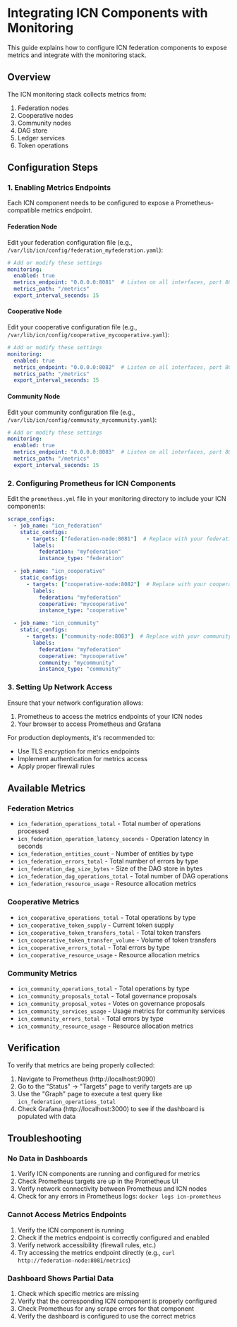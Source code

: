 # Integrating ICN Components with Monitoring

This guide explains how to configure ICN federation components to expose metrics and integrate with the monitoring stack.

## Overview

The ICN monitoring stack collects metrics from:

1. Federation nodes
2. Cooperative nodes 
3. Community nodes
4. DAG store
5. Ledger services
6. Token operations

## Configuration Steps

### 1. Enabling Metrics Endpoints

Each ICN component needs to be configured to expose a Prometheus-compatible metrics endpoint.

#### Federation Node

Edit your federation configuration file (e.g., `/var/lib/icn/config/federation_myfederation.yaml`):

```yaml
# Add or modify these settings
monitoring:
  enabled: true
  metrics_endpoint: "0.0.0.0:8081"  # Listen on all interfaces, port 8081
  metrics_path: "/metrics"
  export_interval_seconds: 15
```

#### Cooperative Node

Edit your cooperative configuration file (e.g., `/var/lib/icn/config/cooperative_mycooperative.yaml`):

```yaml
# Add or modify these settings
monitoring:
  enabled: true
  metrics_endpoint: "0.0.0.0:8082"  # Listen on all interfaces, port 8082
  metrics_path: "/metrics"
  export_interval_seconds: 15
```

#### Community Node

Edit your community configuration file (e.g., `/var/lib/icn/config/community_mycommunity.yaml`):

```yaml
# Add or modify these settings
monitoring:
  enabled: true
  metrics_endpoint: "0.0.0.0:8083"  # Listen on all interfaces, port 8083
  metrics_path: "/metrics"
  export_interval_seconds: 15
```

### 2. Configuring Prometheus for ICN Components

Edit the `prometheus.yml` file in your monitoring directory to include your ICN components:

```yaml
scrape_configs:
  - job_name: "icn_federation"
    static_configs:
      - targets: ["federation-node:8081"]  # Replace with your federation node address
        labels:
          federation: "myfederation"
          instance_type: "federation"

  - job_name: "icn_cooperative"
    static_configs:
      - targets: ["cooperative-node:8082"]  # Replace with your cooperative node address
        labels:
          federation: "myfederation"
          cooperative: "mycooperative"
          instance_type: "cooperative"

  - job_name: "icn_community"
    static_configs:
      - targets: ["community-node:8083"]  # Replace with your community node address
        labels:
          federation: "myfederation"
          cooperative: "mycooperative"
          community: "mycommunity"
          instance_type: "community"
```

### 3. Setting Up Network Access

Ensure that your network configuration allows:

1. Prometheus to access the metrics endpoints of your ICN nodes
2. Your browser to access Prometheus and Grafana

For production deployments, it's recommended to:
- Use TLS encryption for metrics endpoints
- Implement authentication for metrics access
- Apply proper firewall rules

## Available Metrics

### Federation Metrics

- `icn_federation_operations_total` - Total number of operations processed
- `icn_federation_operation_latency_seconds` - Operation latency in seconds
- `icn_federation_entities_count` - Number of entities by type
- `icn_federation_errors_total` - Total number of errors by type
- `icn_federation_dag_size_bytes` - Size of the DAG store in bytes
- `icn_federation_dag_operations_total` - Total number of DAG operations
- `icn_federation_resource_usage` - Resource allocation metrics

### Cooperative Metrics

- `icn_cooperative_operations_total` - Total operations by type
- `icn_cooperative_token_supply` - Current token supply
- `icn_cooperative_token_transfers_total` - Total token transfers
- `icn_cooperative_token_transfer_volume` - Volume of token transfers
- `icn_cooperative_errors_total` - Total errors by type
- `icn_cooperative_resource_usage` - Resource allocation metrics

### Community Metrics

- `icn_community_operations_total` - Total operations by type
- `icn_community_proposals_total` - Total governance proposals
- `icn_community_proposal_votes` - Votes on governance proposals
- `icn_community_services_usage` - Usage metrics for community services
- `icn_community_errors_total` - Total errors by type
- `icn_community_resource_usage` - Resource allocation metrics

## Verification

To verify that metrics are being properly collected:

1. Navigate to Prometheus (http://localhost:9090)
2. Go to the "Status" → "Targets" page to verify targets are up
3. Use the "Graph" page to execute a test query like `icn_federation_operations_total`
4. Check Grafana (http://localhost:3000) to see if the dashboard is populated with data

## Troubleshooting

### No Data in Dashboards

1. Verify ICN components are running and configured for metrics
2. Check Prometheus targets are up in the Prometheus UI
3. Verify network connectivity between Prometheus and ICN nodes
4. Check for any errors in Prometheus logs: `docker logs icn-prometheus`

### Cannot Access Metrics Endpoints

1. Verify the ICN component is running
2. Check if the metrics endpoint is correctly configured and enabled
3. Verify network accessibility (firewall rules, etc.)
4. Try accessing the metrics endpoint directly (e.g., `curl http://federation-node:8081/metrics`)

### Dashboard Shows Partial Data

1. Check which specific metrics are missing
2. Verify that the corresponding ICN component is properly configured
3. Check Prometheus for any scrape errors for that component
4. Verify the dashboard is configured to use the correct metrics 